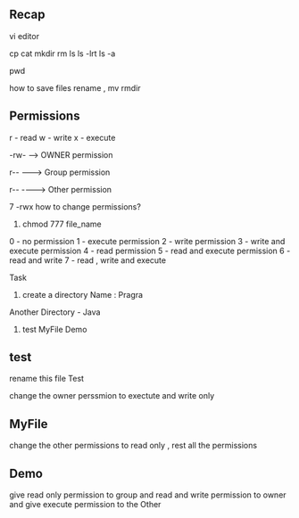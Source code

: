 ## Recap 

vi editor 

cp 
cat 
mkdir 
rm 
ls 
ls -lrt 
ls -a 

pwd 

how to save files 
rename , mv 
rmdir 



## Permissions 
r - read 
w - write 
x - execute 

-rw-  --> OWNER permission 

r--  ---> Group permission  

r--  ----> Other permission 

7 -rwx
how to change permissions?
1. chmod 777 file_name


0   - no permission 
1 - execute permission 
2 - write permission 
3 - write and execute permission 
4 - read permission
5 - read and execute permission
6 - read and write 
7 - read , write and execute 


Task 

1. create a directory  Name : Pragra 

Another Directory -  Java 
1. test             MyFile              Demo

## test 
rename this file  Test

change the owner perssmion to exectute and write only 

## MyFile

change the other permissions to read only , rest all the permissions 


## Demo

give read only permission to group and read and write permission to owner 
and give execute permission to the Other























